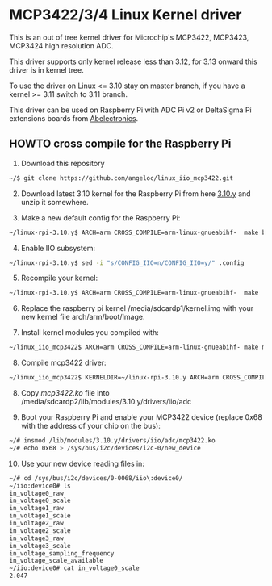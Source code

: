 # MCP3422/3/4 Linux Kernel driver

This is an out of tree kernel driver for Microchip's  MCP3422, MCP3423, MCP3424 high resolution ADC.

This driver supports only kernel release less than 3.12, for 3.13 onward this driver is in kernel tree.

To use the driver on Linux <= 3.10 stay on master branch, if you have a kernel >= 3.11 switch to 3.11 branch.

This driver can be used on Raspberry Pi with ADC Pi v2 or DeltaSigma Pi extensions boards from [Abelectronics](http://www.abelectronics.co.uk).

## HOWTO cross compile for the Raspberry Pi

1. Download this repository

```bash
~/$ git clone https://github.com/angeloc/linux_iio_mcp3422.git
```

2. Download latest 3.10 kernel for the Raspberry Pi from here [3.10.y](https://github.com/raspberrypi/linux/archive/rpi-3.10.y.zip) and unzip it somewhere.

3. Make a new default config for the Raspberry Pi:

```bash
~/linux-rpi-3.10.y$ ARCH=arm CROSS_COMPILE=arm-linux-gnueabihf-  make bcmrpi_defconfig
```

4. Enable IIO subsystem:

```bash	
~/linux-rpi-3.10.y$ sed -i "s/CONFIG_IIO=n/CONFIG_IIO=y/" .config
```

5. Recompile your kernel:

```bash
~/linux-rpi-3.10.y$ ARCH=arm CROSS_COMPILE=arm-linux-gnueabihf-  make
```

6. Replace the raspberry pi kernel /media/sdcardp1/kernel.img with your new kernel file arch/arm/boot/Image.

7. Install kernel modules you compiled with:

```bash
~/linux_iio_mcp3422$ ARCH=arm CROSS_COMPILE=arm-linux-gnueabihf- make modules_install INSTALL_MOD_PATH=/media/sdcardp2/
```

8. Compile mcp3422 driver:

```bash
~/linux_iio_mcp3422$ KERNELDIR=~/linux-rpi-3.10.y ARCH=arm CROSS_COMPILE=arm-linux-gnueabihf- make
```

8. Copy *mcp3422.ko* file into /media/sdcardp2/lib/modules/3.10.y/drivers/iio/adc

9. Boot your Raspberry Pi and enable your MCP3422 device (replace 0x68 with the address of your chip on the bus):

```bash
~/# insmod /lib/modules/3.10.y/drivers/iio/adc/mcp3422.ko
~/# echo 0x68 > /sys/bus/i2c/devices/i2c-0/new_device
```

10. Use your new device reading files in:

```bash
~/# cd /sys/bus/i2c/devices/0-0068/iio\:device0/
~/iio:device0# ls
in_voltage0_raw
in_voltage0_scale
in_voltage1_raw
in_voltage1_scale
in_voltage2_raw
in_voltage2_scale
in_voltage3_raw
in_voltage3_scale
in_voltage_sampling_frequency
in_voltage_scale_available
~/iio:device0# cat in_voltage0_scale
2.047
